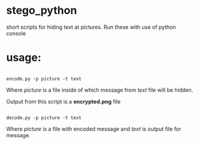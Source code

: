 # stego_python
short scripts for hiding text at pictures. 
Run these with use of python console

# usage:
<code>
encode.py -p picture -t text
</code>

Where <i>picture</i> is a file inside of which message from <i>text</i> file will be hidden.

Output from this script is a <b>encrypted.png</b> file

<code>
decode.py -p picture -t text
</code>

Where <i>picture</i> is a file with encoded message and <i>text</i> is output file for message.

